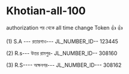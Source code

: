 # Khotian-all-100

authorization পর থেকে all time change Token 👍  👍 


(1) S.A --- রতারগাও--- JL_NUMBER_ID-- 123445

(2) R.s--- উত্তর রামপুর-  JL_NUMBER_ID-- 308160

(3) R.S---- অক্ষনগর--- JL_NUMBER_ID--- 308162

